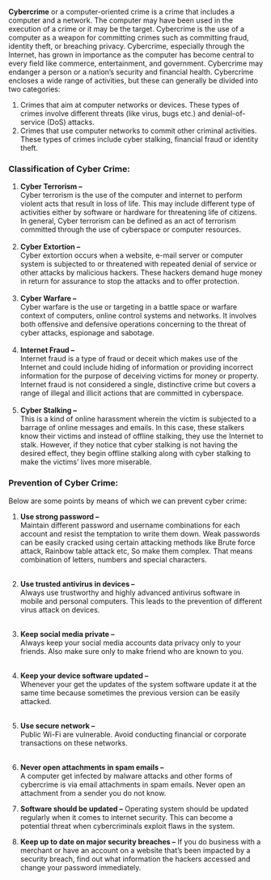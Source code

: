 **Cybercrime** or a computer-oriented crime is a crime that includes a computer and a network. The computer may have been used in the execution of a crime or it may be the target. Cybercrime is the use of a computer as a weapon for committing crimes such as committing fraud, identity theft, or breaching privacy. Cybercrime, especially through the Internet, has grown in importance as the computer has become central to every field like commerce, entertainment, and government. Cybercrime may endanger a person or a nation’s security and financial health. Cybercrime encloses a wide range of activities, but these can generally be divided into two categories: 

1.  Crimes that aim at computer networks or devices. These types of crimes involve different threats (like virus, bugs etc.) and denial-of-service (DoS) attacks. 
2.  Crimes that use computer networks to commit other criminal activities. These types of crimes include cyber stalking, financial fraud or identity theft.

### **Classification of Cyber Crime:** 

1.  **Cyber Terrorism –**   
    Cyber terrorism is the use of the computer and internet to perform violent acts that result in loss of life. This may include different type of activities either by software or hardware for threatening life of citizens.   
    In general, Cyber terrorism can be defined as an act of terrorism committed through the use of cyberspace or computer resources.   
     
2.  **Cyber Extortion –**   
    Cyber extortion occurs when a website, e-mail server or computer system is subjected to or threatened with repeated denial of service or other attacks by malicious hackers. These hackers demand huge money in return for assurance to stop the attacks and to offer protection.   
     
3.  **Cyber Warfare –**   
    Cyber warfare is the use or targeting in a battle space or warfare context of computers, online control systems and networks. It involves both offensive and defensive operations concerning to the threat of cyber attacks, espionage and sabotage.   
     
4.  **Internet Fraud –**  
    Internet fraud is a type of fraud or deceit which makes use of the Internet and could include hiding of information or providing incorrect information for the purpose of deceiving victims for money or property. Internet fraud is not considered a single, distinctive crime but covers a range of illegal and illicit actions that are committed in cyberspace.   
     
5.  **Cyber Stalking –**   
    This is a kind of online harassment wherein the victim is subjected to a barrage of online messages and emails. In this case, these stalkers know their victims and instead of offline stalking, they use the Internet to stalk. However, if they notice that cyber stalking is not having the desired effect, they begin offline stalking along with cyber stalking to make the victims’ lives more miserable.

### **Prevention of Cyber Crime:** 

Below are some points by means of which we can prevent cyber crime: 

1.  **Use strong password –**   
    Maintain different password and username combinations for each account and resist the temptation to write them down. Weak passwords can be easily cracked using certain attacking methods like Brute force attack, Rainbow table attack etc, So make them complex. That means combination of letters, numbers and special characters.  
     
2.  **Use trusted antivirus in devices –**  
    Always use trustworthy and highly advanced antivirus software in mobile and personal computers. This leads to the prevention of different virus attack on devices.   
     
3.  **Keep social media private –**  
    Always keep your social media accounts data privacy only to your friends. Also make sure only to make friend who are known to you.   
     
4.  **Keep your device software updated –**  
    Whenever your get the updates of the system software update it at the same time because sometimes the previous version can be easily attacked.   
     
5.  **Use secure network –**  
    Public Wi-Fi are vulnerable. Avoid conducting financial or corporate transactions on these networks.  
     
6.  **Never open attachments in spam emails –**  
    A computer get infected by malware attacks and other forms of cybercrime is via email attachments in spam emails. Never open an attachment from a sender you do not know.
    
7.  **Software should be updated –** Operating system should be updated regularly when it comes to internet security. This can become a potential threat when cybercriminals exploit flaws in the system.

8. **Keep up to date on major security breaches –** If you do business with a merchant or have an account on a website that’s been impacted by a security breach, find out what information the hackers accessed and change your password immediately.
